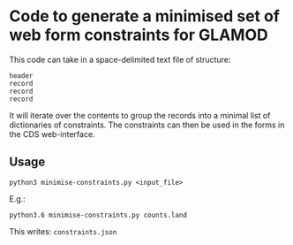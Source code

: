 # Code to generate a minimised set of web form constraints for GLAMOD

This code can take in a space-delimited text file of structure:

```
header
record
record
record
```

It will iterate over the contents to group the records into a minimal
list of dictionaries of constraints. The constraints can then be used 
in the forms in the CDS web-interface.

## Usage

```
python3 minimise-constraints.py <input_file>
```

E.g.:

```
python3.6 minimise-constraints.py counts.land
```

This writes: `constraints.json`

